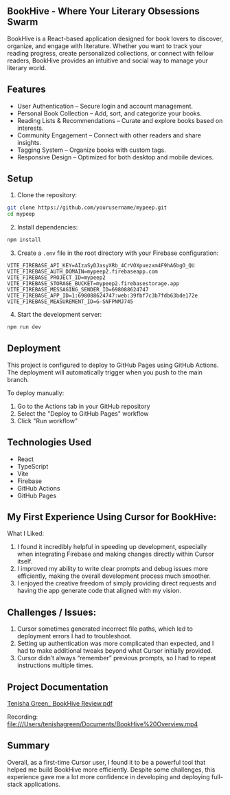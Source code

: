 ## BookHive - Where Your Literary Obsessions Swarm

BookHive is a React-based application designed for book lovers to discover, organize, and engage with literature. Whether you want to track your reading progress, create personalized collections, or connect with fellow readers, BookHive provides an intuitive and social way to manage your literary world.

## Features

- User Authentication – Secure login and account management.
- Personal Book Collection – Add, sort, and categorize your books.
- Reading Lists & Recommendations – Curate and explore books based on interests.
- Community Engagement – Connect with other readers and share insights.
- Tagging System – Organize books with custom tags.
- Responsive Design – Optimized for both desktop and mobile devices.
## Setup

1. Clone the repository:
```bash
git clone https://github.com/yourusername/mypeep.git
cd mypeep
```

2. Install dependencies:
```bash
npm install
```

3. Create a `.env` file in the root directory with your Firebase configuration:
```env
VITE_FIREBASE_API_KEY=AIzaSyDJasyXRb_4CrVOXpuezxm4F9hA6bgO_QU
VITE_FIREBASE_AUTH_DOMAIN=mypeep2.firebaseapp.com
VITE_FIREBASE_PROJECT_ID=mypeep2
VITE_FIREBASE_STORAGE_BUCKET=mypeep2.firebasestorage.app
VITE_FIREBASE_MESSAGING_SENDER_ID=698088624747
VITE_FIREBASE_APP_ID=1:698088624747:web:39fbf7c3b7fdb63bde172e
VITE_FIREBASE_MEASUREMENT_ID=G-SNFPNMJ745
```

4. Start the development server:
```bash
npm run dev
```

## Deployment

This project is configured to deploy to GitHub Pages using GitHub Actions. The deployment will automatically trigger when you push to the main branch.

To deploy manually:
1. Go to the Actions tab in your GitHub repository
2. Select the "Deploy to GitHub Pages" workflow
3. Click "Run workflow"

## Technologies Used

- React
- TypeScript
- Vite
- Firebase
- GitHub Actions
- GitHub Pages

## My First Experience Using Cursor for BookHive:

What I Liked:

1. I found it incredibly helpful in speeding up development, especially when integrating Firebase and making changes directly within Cursor itself.
2. I improved my ability to write clear prompts and debug issues more efficiently, making the overall development process much smoother.
3. I enjoyed the creative freedom of simply providing direct requests and having the app generate code that aligned with my vision.

## Challenges / Issues:

1. Cursor sometimes generated incorrect file paths, which led to deployment errors I had to troubleshoot.
2. Setting up authentication was more complicated than expected, and I had to make additional tweaks beyond what Cursor initially provided.
3. Cursor didn’t always “remember” previous prompts, so I had to repeat instructions multiple times.

## Project Documentation 
[Tenisha Green_ BookHive Review.pdf](https://github.com/user-attachments/files/19541426/Tenisha.Green_.BookHive.Review.pdf)


Recording: [file:///Users/tenishagreen/Documents/BookHive%20Overview.mp4](https://drive.google.com/file/d/12hLzRUTOQNakgRxoEpXVUYLVoaaZBz5U/view?usp=sharing)

## Summary
Overall, as a first-time Cursor user, I found it to be a powerful tool that helped me build BookHive more efficiently. Despite some challenges, this experience gave me a lot more confidence in developing and deploying full-stack applications.
